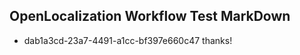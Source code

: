 ## OpenLocalization Workflow Test MarkDown
* dab1a3cd-23a7-4491-a1cc-bf397e660c47 
thanks!<!--HONumber=Mar16_HO3-->
